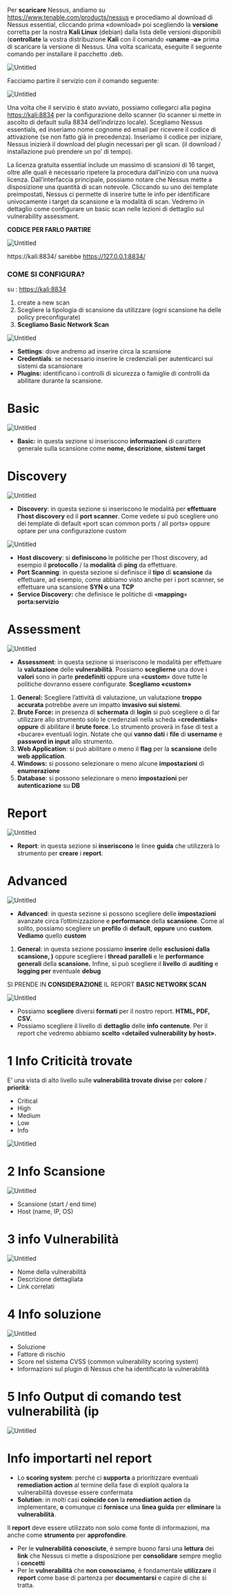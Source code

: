 Per **scaricare** Nessus, andiamo su https://www.tenable.com/products/nessus e procediamo al download di Nessus essential, cliccando prima «download» poi scegliendo la **versione** corretta per la nostra **Kali Linux** (debian) dalla lista delle versioni disponibili (**controllate** la vostra distribuzione **Kali** con il comando «**uname** –**a»** prima di scaricare la versione di Nessus. Una volta scaricata, eseguite il seguente comando per installare il pacchetto .deb.

![Untitled](https://github.com/user-attachments/assets/279ac50a-5ac8-495e-912d-1151bdfc46d3)


Facciamo partire il servizio con il comando seguente: 

![Untitled](https://github.com/user-attachments/assets/eb251f3f-be6b-432a-a777-5e71dc781d6a)


Una volta che il servizio è stato avviato, possiamo collegarci alla pagina [https://kali:8834](https://kali:8834/) per la configurazione dello scanner (lo scanner si mette in ascolto di default sulla 8834 dell’indirizzo locale). Scegliamo Nessus essentials, ed inseriamo nome cognome ed email per ricevere il codice di attivazione (se non fatto già in precedenza). Inseriamo il codice per iniziare, Nessus inizierà il download del plugin necessari per gli scan. (il download / installazione può prendere un po’ di tempo).

La licenza gratuita essential include un massimo di scansioni di 16 target, oltre alle quali è necessario ripetere la procedura dall’inizio con una nuova licenza. Dall’interfaccia principale, possiamo notare che Nessus mette a disposizione una quantità di scan notevole. Cliccando su uno dei template preimpostati, Nessus ci permette di inserire tutte le info per identificare univocamente i target da scansione e la modalità di scan. Vedremo in dettaglio come configurare un basic scan nelle lezioni di dettaglio sul vulnerability assessment.

**CODICE PER FARLO PARTIRE**

![Untitled](https://github.com/user-attachments/assets/91e840d6-1421-4692-9514-ef34d69b4b4e)


https://kali:8834/ sarebbe https://127.0.0.1:8834/ 

### **COME SI CONFIGURA?**

su : [https://kali:8834](https://kali:8834/)

1. create a new scan
2. Scegliere la tipologia di scansione da utilizzare (ogni scansione ha delle policy preconfigurate)
3. **Scegliamo Basic Network Scan** 

![Untitled](https://github.com/user-attachments/assets/3df21a1a-62e9-47d1-9644-409fc2c026f4)


- **Settings**: dove andremo ad inserire circa la scansione
- **Credentials**:  se necessario inserire le credenziali per autenticarci sui sistemi da scansionare
- **Plugins:** identificano i controlli di sicurezza o famiglie di controlli da abilitare durante la scansione.

# Basic

![Untitled](https://github.com/user-attachments/assets/1aba5091-b428-4444-b75a-8d9c4d8c530f)


- **Basic:**  in questa sezione si inseriscono **informazioni** di carattere generale sulla scansione come **nome, descrizione**, **sistemi target**

# Discovery

![Untitled](https://github.com/user-attachments/assets/04c1fcad-e607-4f88-a6af-b12e902f730f)

- **Discovery**:  in questa sezione si inseriscono le modalità per **effettuare l’host discovery** ed il **port scanner**. Come vedete si può scegliere uno dei template di default «port scan common ports / all ports» oppure optare per una configurazione custom

![Untitled](https://github.com/user-attachments/assets/d2983eb0-d5ef-495a-9580-0548af9bed2a)

- **Host discovery**: si **definiscono** le politiche per l’host discovery, ad esempio il **protocollo** / la **modalità** di **ping** da effettuare.
- **Port Scanning**: in questa sezione si definisce il **tipo** di **scansione** da effettuare, ad esempio, come abbiamo visto anche per i port scanner,  se effettuare una scansione **SYN o** una **TCP**
- **Service Discovery:** che definisce le politiche di «**mapping**» **porta:servizio**

# Assessment

![Untitled](https://github.com/user-attachments/assets/17544900-a68f-465b-ac6c-2f34c9e7df8f)

- **Assessment**:  in questa sezione si inseriscono le modalità per effettuare la **valutazione** delle **vulnerabilità**.  Possiamo **sceglierne** una dove i **valori** sono in parte **predefiniti** oppure una «**custom**» dove tutte le politiche dovranno essere configurate. **Scegliamo «custom»**
1. **General:** Scegliere l’attività di valutazione, un valutazione **troppo accurata** potrebbe avere un impatto **invasivo sui sistemi**.
2. **Brute Force:** in presenza di **schermata** di **login** si può scegliere o di far utilizzare allo strumento solo le credenziali nella scheda «**credentials**» **oppure** di abilitare il **brute force**. Lo strumento proverà in fase di test a «bucare» eventuali login. Notate che qui **vanno dati** i **file** di **username** e **password in input** allo strumento.
3. **Web Application**: si può abilitare o meno il **flag** per la **scansione** delle **web application**.
4. **Windows:**  si possono selezionare o meno alcune **impostazioni** di **enumerazione**
5. **Database**: si possono selezionare o meno **impostazioni** per **autenticazione** su **DB**

# Report

![Untitled](https://github.com/user-attachments/assets/a163bf88-97fb-47f9-b31c-f95dace8c83e)


- **Report**:  in questa sezione si **inseriscono** le linee **guida** che utilizzerà lo strumento per **creare** i **report**.

# Advanced

![Untitled](https://github.com/user-attachments/assets/cdc84e0d-cbbe-411c-9ebf-f0640e6a8d5c)


- **Advanced**:  in questa sezione si possono scegliere delle **impostazioni** avanzate circa l’ottimizzazione e **performance** della **scansione**. Come al solito, possiamo scegliere un **profilo** di **default**, **oppure** uno **custom**. **Vediamo** quello **custom**
1. **General**: in questa sezione possiamo **inserire** delle **esclusioni dalla scansione, )** oppure scegliere i **thread paralleli** e le **performance generali** della **scansione.** Infine, si può scegliere il **livello** di **auditing** e **logging per** eventuale **debug**

SI PRENDE IN **CONSIDERAZIONE** IL REPORT **BASIC NETWORK SCAN**

![Untitled](https://github.com/user-attachments/assets/90b04a1d-589a-4ec8-91f3-d2b25e67a399)

- Possiamo **scegliere** diversi **formati** per il nostro report. **HTML, PDF, CSV.**
- Possiamo scegliere il livello di **dettaglio** delle **info contenute**. Per il report che vedremo abbiamo **scelto** «**detailed vulnerability by host».**

# 1 Info Criticità trovate

E’ una vista di alto livello sulle **vulnerabilità trovate divise** per **colore** / **priorità**: 

- Critical
- High
- Medium
- Low
- Info

![Untitled](https://github.com/user-attachments/assets/7b05f11d-5903-4db3-8d48-1add4aa0b5f6)


# 2 Info Scansione

![Untitled](https://github.com/user-attachments/assets/909a75bd-96e4-481d-9195-d1de72eac27b)

- Scansione (start / end time)
- Host (name, IP, OS)

# 3 info Vulnerabilità

![Untitled](https://github.com/user-attachments/assets/9e7524ee-27f1-4c39-91c6-2ad9016f3fa8)

- Nome della vulnerabilità
- Descrizione dettagliata
- Link correlati

# 4 Info soluzione

![Untitled](https://github.com/user-attachments/assets/37a32831-c6ae-42a6-97ba-7b92cbdcc985)

- Soluzione
- Fattore di rischio
- Score nel sistema CVSS (common vulnerability scoring system)
- Informazioni sul plugin di Nessus che ha identificato la vulnerabilità

# 5 Info Output di comando test vulnerabilità (ip

![Untitled](https://github.com/user-attachments/assets/5be0f0a9-9c0f-42e8-a745-b90a21957ef7)

# Info importarti nel report

- Lo **scoring system**: perché ci **supporta** a prioritizzare eventuali **remediation action** al termine della fase di exploit qualora la vulnerabilità dovesse essere confermata
- **Solution**: in molti casi **coincide con** la **remediation action** da implementare, **o** comunque ci **fornisce** una **linea guida** per **eliminare** la **vulnerabilità**.

Il **report** deve essere utilizzato non solo come fonte di informazioni, ma anche come **strumento** per **approfondire**.

- Per le **vulnerabilità conosciute**, è sempre buono farsi una **lettura** dei **link** che Nessus ci mette a disposizione per **consolidare** sempre meglio i **concetti**
- Per le **vulnerabilità** che **non conosciamo**, è fondamentale **utilizzare** il **report** come base di partenza per **documentarsi** e capire di che si tratta.
